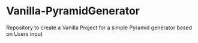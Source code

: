 # Vanilla-PyramidGenerator
Repository to create a Vanilla Project for a simple Pyramid generator based on Users input
